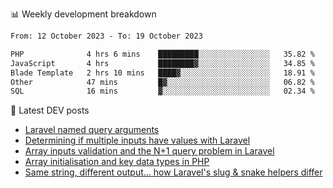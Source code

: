 📊 Weekly development breakdown
<!--START_SECTION:waka-->

```txt
From: 12 October 2023 - To: 19 October 2023

PHP              4 hrs 6 mins    █████████░░░░░░░░░░░░░░░░   35.82 %
JavaScript       4 hrs           ████████▓░░░░░░░░░░░░░░░░   34.85 %
Blade Template   2 hrs 10 mins   ████▓░░░░░░░░░░░░░░░░░░░░   18.91 %
Other            47 mins         █▓░░░░░░░░░░░░░░░░░░░░░░░   06.82 %
SQL              16 mins         ▓░░░░░░░░░░░░░░░░░░░░░░░░   02.34 %
```

<!--END_SECTION:waka-->

📕 Latest DEV posts
<!-- BLOG-POST-LIST:START -->
- [Laravel named query arguments](https://dev.to/michaelvickersuk/laravel-named-query-arguments-28kd)
- [Determining if multiple inputs have values with Laravel](https://dev.to/michaelvickersuk/determining-if-multiple-inputs-have-values-with-laravel-km6)
- [Array inputs validation and the N+1 query problem in Laravel](https://dev.to/michaelvickersuk/array-inputs-validation-and-the-n1-query-problem-in-laravel-2agb)
- [Array initialisation and key data types in PHP](https://dev.to/michaelvickersuk/array-initialisation-and-key-data-types-in-php-1e5b)
- [Same string, different output... how Laravel&#39;s slug &amp; snake helpers differ](https://dev.to/michaelvickersuk/same-string-different-output-how-laravels-slug-snake-helpers-differ-1ccj)
<!-- BLOG-POST-LIST:END -->
